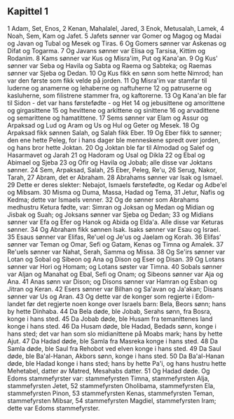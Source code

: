 ## Kapittel 1

1 Adam, Set, Enos,
2 Kenan, Mahalalel, Jared,
3 Enok, Metusalah, Lamek,
4 Noah, Sem, Kam og Jafet.
5 Jafets sønner var Gomer og Magog og Madai og Javan og Tubal og Mesek og Tiras.
6 Og Gomers sønner var Askenas og Difat og Togarma.
7 Og Javans sønner var Elisa og Tarsisa, Kittim og Rodanim.
8 Kams sønner var Kus og Misra'im, Put og Kana'an.
9 Og Kus' sønner var Seba og Havila og Sabta og Raema og Sabteka; og Raemas sønner var Sjeba og Dedan.
10 Og Kus fikk en sønn som hette Nimrod; han var den første som fikk velde på jorden.
11 Og Misra'im var stamfar til luderne og anamerne og lehaberne og naftuherne
12 og patruserne og kasluherne, som filistrene stammer fra, og kaftorerne.
13 Og Kana'an ble far til Sidon - det var hans førstefødte - og Het
14 og jebusittene og amorittene og girgasittene
15 og hevittene og arkittene og sinittene
16 og arvadittene og semarittene og hamatittene.
17 Sems sønner var Elam og Assur og Arpaksad og Lud og Aram og Us og Hul og Geter og Mesek.
18 Og Arpaksad fikk sønnen Salah, og Salah fikk Eber.
19 Og Eber fikk to sønner; den ene hette Peleg, for i hans dager ble menneskene spredt over jorden, og hans bror hette Joktan.
20 Og Joktan ble far til Almodad og Salef og Hasarmavet og Jarah
21 og Hadoram og Usal og Dikla
22 og Ebal og Abimael og Sjeba
23 og Ofir og Havila og Jobab; alle disse var Joktans sønner.
24 Sem, Arpaksad, Salah,
25 Eber, Peleg, Re'u,
26 Serug, Nakor, Tarah,
27 Abram, det er Abraham.
28 Abrahams sønner var Isak og Ismael.
29 Dette er deres slekter: Nebajot, Ismaels førstefødte, og Kedar og Adbe'el og Mibsam.
30 Misma og Duma, Massa, Hadad og Tema,
31 Jetur, Nafis og Kedma; dette var Ismaels venner.
32 Og de sønner som Abrahams medhustru Ketura fødte, var: Simran og Joksan og Medan og Midian og Jisbak og Suah; og Joksans sønner var Sjeba og Dedan;
33 og Midians sønner var Efa og Efer og Hanok og Abida og Elda'a. Alle disse var Keturas sønner.
34 Og Abraham fikk sønnen Isak. Isaks sønner var Esau og Israel.
35 Esaus sønner var Elifas, Re'uel og Je'us og Jaelam og Korah.
36 Elifas' sønner var Teman og Omar, Sefi og Gatam, Kenas og Timna og Amalek.
37 Re'uels sønner var Nahat, Serah, Samma og Missa.
38 Og Se'irs sønner var Lotan og Sobal og Sibeon og Ana og Dison og Eser og Disan.
39 Og Lotans sønner var Hori og Homam; og Lotans søster var Timna.
40 Sobals sønner var Aljan og Manahat og Ebal, Sefi og Onam; og Sibeons sønner var Aja og Ana.
41 Anas sønn var Dison; og Disons sønner var Hamran og Esban og Jitran og Keran.
42 Esers sønner var Bilhan og Sa'avan og Ja'akan; Disans sønner var Us og Aran.
43 Og dette var de konger som regjerte i Edom-landet før det regjerte noen konge over Israels barn: Bela, Beors sønn; hans by hette Dinhaba.
44 Da Bela døde, ble Jobab, Serahs sønn, fra Bosra, konge i hans sted.
45 Da Jobab døde, ble Husam fra temanittenes land konge i hans sted.
46 Da Husam døde, ble Hadad, Bedads sønn, konge i hans sted; det var han som slo midianittene på Moabs mark; hans by hette Ajut.
47 Da Hadad døde, ble Samla fra Masreka konge i hans sted.
48 Da Samla døde, ble Saul fra Rehobot ved elven konge i hans sted.
49 Da Saul døde, ble Ba'al-Hanan, Akbors sønn, konge i hans sted.
50 Da Ba'al-Hanan døde, ble Hadad konge i hans sted; hans by hette Pa'i, og hans hustru hette Mehetabel, datter av Matred, Mesahabs datter.
51 Og Hadad døde. Og Edoms stammefyrster var: stammefyrsten Timna, stammefyrsten Alja, stammefyrsten Jetet,
52 stammefyrsten Oholibama, stammefyrsten Ela, stammefyrsten Pinon,
53 stammefyrsten Kenas, stammefyrsten Teman, stammefyrsten Mibsar,
54 stammefyrsten Magdiel, stammefyrsten Iram; dette var Edoms stammefyrster.
